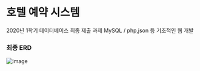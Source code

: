 # 호텔 예약 시스템
2020년 1학기 데이터베이스 최종 제출 과제
MySQL / php,json 등 기초적인 웹 개발


### 최종 ERD
![image](https://github.com/GaEun1216/HotelReserveSys/assets/51986588/17a36b27-d1c6-43c8-96c7-10db6328ee7a)

